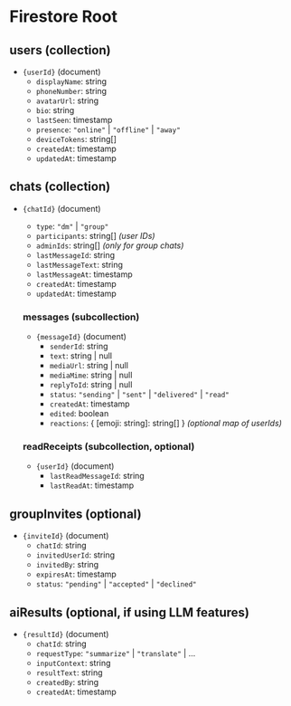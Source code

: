 # Firestore Root

## users (collection)
- `{userId}` (document)
  - `displayName`: string  
  - `phoneNumber`: string  
  - `avatarUrl`: string  
  - `bio`: string  
  - `lastSeen`: timestamp  
  - `presence`: `"online"` | `"offline"` | `"away"`  
  - `deviceTokens`: string[]  
  - `createdAt`: timestamp  
  - `updatedAt`: timestamp  

## chats (collection)
- `{chatId}` (document)
  - `type`: `"dm"` | `"group"`  
  - `participants`: string[]  _(user IDs)_  
  - `adminIds`: string[]  _(only for group chats)_  
  - `lastMessageId`: string  
  - `lastMessageText`: string  
  - `lastMessageAt`: timestamp  
  - `createdAt`: timestamp  
  - `updatedAt`: timestamp  

  ### messages (subcollection)
  - `{messageId}` (document)
    - `senderId`: string  
    - `text`: string | null  
    - `mediaUrl`: string | null  
    - `mediaMime`: string | null  
    - `replyToId`: string | null  
    - `status`: `"sending"` | `"sent"` | `"delivered"` | `"read"`  
    - `createdAt`: timestamp  
    - `edited`: boolean  
    - `reactions`: { [emoji: string]: string[] } _(optional map of userIds)_

  ### readReceipts (subcollection, optional)
  - `{userId}` (document)
    - `lastReadMessageId`: string  
    - `lastReadAt`: timestamp  

## groupInvites (optional)
- `{inviteId}` (document)
  - `chatId`: string  
  - `invitedUserId`: string  
  - `invitedBy`: string  
  - `expiresAt`: timestamp  
  - `status`: `"pending"` | `"accepted"` | `"declined"`  

## aiResults (optional, if using LLM features)
- `{resultId}` (document)
  - `chatId`: string  
  - `requestType`: `"summarize"` | `"translate"` | ...  
  - `inputContext`: string  
  - `resultText`: string  
  - `createdBy`: string  
  - `createdAt`: timestamp  
